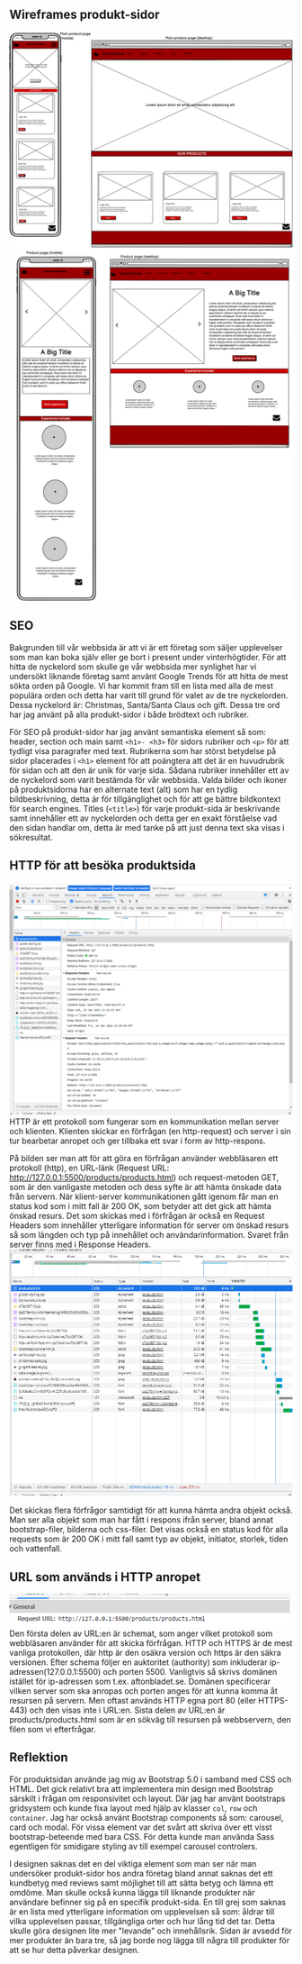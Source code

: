
## Wireframes produkt-sidor
![wireframes prudkt-sido](Assets/Projektarbete_wireframe_product_Sofiia.png)
## SEO

Bakgrunden till vår webbsida är att vi är ett företag som säljer upplevelser som man kan boka själv eller ge bort i present under vinterhögtider. 
För att hitta de nyckelord som skulle ge vår webbsida mer synlighet har vi undersökt liknande företag samt använt Google Trends för att hitta de mest sökta orden på Google. Vi har kommit fram till en lista med alla de mest populära orden och detta har varit till grund för valet av de tre nyckelorden. Dessa nyckelord är: Christmas, Santa/Santa Claus och gift.
 Dessa tre ord har jag använt på alla produkt-sidor i både brödtext och rubriker. 

För SEO på produkt-sidor har jag använt semantiska element så som: header, section och main samt `<h1>- <h3>` för sidors rubriker och `<p>` för att tydligt visa paragrafer med text. 
Rubrikerna som har störst betydelse på sidor placerades i `<h1>` element för att poängtera att det är en huvudrubrik för sidan och att den är unik för varje sida. Sådana rubriker innehåller ett av de nyckelord som varit bestämda för vår webbsida.
Valda bilder och ikoner på produktsidorna har en alternate text (alt) som har en tydlig bildbeskrivning, detta är för tillgänglighet och för att ge bättre bildkontext för search engines.
Titles (`<title>`) för varje produkt-sida är beskrivande samt innehåller ett av nyckelorden och detta ger en exakt förståelse vad den sidan handlar om, detta är med tanke på att just denna text ska visas i sökresultat.

## HTTP för att besöka produktsida
![http requset/respons general](Assets/HTTP_Sofiia_general.png)
HTTP är ett protokoll som fungerar som en kommunikation mellan server och klienten.  Klienten skickar en förfrågan (en http-request) och server i sin tur bearbetar anropet och ger tillbaka ett svar i form av http-respons.  

På bilden ser man att för att göra en förfrågan använder webbläsaren ett protokoll (http), en URL-länk (Request URL: http://127.0.0.1:5500/products/products.html) och request-metoden GET, som är den vanligaste metoden och dess syfte är att hämta önskade data från servern. När klient-server kommunikationen gått igenom får man en status kod som i mitt fall är 200 OK, som betyder att det gick att hämta önskad resurs. Det som skickas med i förfrågan är också en Request Headers som innehåller ytterligare information för server om önskad resurs så som längden och typ på innehållet och användarinformation. Svaret från server finns med i Response Headers.
![http requset/respons general](Assets/HTTP_Sofiia.png)

 Det skickas flera förfrågor samtidigt för att kunna hämta andra objekt också. Man ser alla objekt som man har fått i respons ifrån server, bland annat bootstrap-filer, bilderna och css-filer. Det visas också en status kod för alla requests som är 200 OK i mitt fall samt typ av objekt, initiator, storlek, tiden och vattenfall. 


## URL som används i HTTP anropet
![URL:en för anrop](Assets/URL_sofiia.png)
Den första delen av URL:en är schemat, som anger vilket protokoll som webbläsaren använder för att skicka förfrågan. HTTP och HTTPS är de mest vanliga protokollen, där http är den osäkra version och https är den säkra versionen. Efter schema följer en auktoritet (authority) som inkluderar ip-adressen(127.0.0.1:5500) och porten 5500. Vanligtvis så skrivs domänen istället för ip-adressen som t.ex. aftonbladet.se. Domänen specificerar vilken server som ska anropas och porten anges för att kunna komma åt resursen på servern. Men oftast används HTTP egna port 80 (eller HTTPS- 443) och den visas inte i URL:en. Sista delen av URL:en är products/products.html som är en sökväg till resursen på webbservern, den filen som vi efterfrågar.

## Reflektion

För produktsidan använde jag mig av Bootstrap 5.0 i samband med CSS och HTML. Det gick relativt bra att implementera min design med Bootstrap särskilt i frågan om responsivitet och layout. Där jag har använt bootstraps gridsystem och kunde fixa layout med hjälp av klasser `col`, `row` och `container`. Jag har också använt Bootstrap components så som: carousel, card och modal. För vissa element var det svårt att skriva över ett visst bootstrap-beteende med bara CSS. För detta kunde man använda Sass egentligen för smidigare styling av till exempel carousel controlers. 

I designen saknas det en del viktiga element som man ser när man undersöker produkt-sidor hos andra företag bland annat saknas det ett kundbetyg med reviews samt möjlighet till att sätta betyg och lämna ett omdöme. Man skulle också kunna lägga till liknande produkter när användare befinner sig på en specifik produkt-sida. En till grej som saknas är en lista med ytterligare information om upplevelsen så som: åldrar till vilka upplevelsen passar, tillgängliga orter och hur lång tid det tar. Detta skulle göra designen lite mer "levande" och innehållsrik. Sidan är avsedd för mer produkter än bara tre, så jag borde nog lägga till några till produkter för att se hur detta påverkar designen. 
